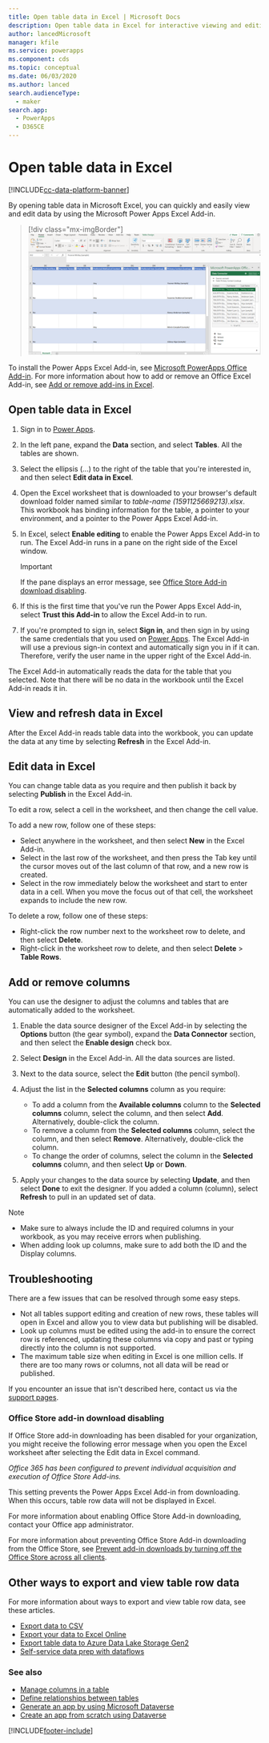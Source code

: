 ```yaml
---
title: Open table data in Excel | Microsoft Docs
description: Open table data in Excel for interactive viewing and editing.
author: lancedMicrosoft
manager: kfile
ms.service: powerapps
ms.component: cds
ms.topic: conceptual
ms.date: 06/03/2020
ms.author: lanced
search.audienceType: 
  - maker
search.app: 
  - PowerApps
  - D365CE
---
```

# Open table data in Excel
[!INCLUDE[cc-data-platform-banner](../../includes/cc-data-platform-banner.md)]

By opening table data in Microsoft Excel, you can quickly and easily view and edit data by using the Microsoft Power Apps Excel Add-in. <!-- The Power Apps Excel Add-in requires Microsoft Excel 2016. -->

> [!div class="mx-imgBorder"] 
> ![Excel Add-in](./media/data-platform-cds-excel-addin/ExcelAddin.png "Power Apps Excel Add-in")

To install the Power Apps Excel Add-in, see [Microsoft PowerApps Office Add-in](https://appsource.microsoft.com/en-us/product/office/WA104380330?tab=Overview). For more information about how to add or remove an Office Excel Add-in, see [Add or remove add-ins in Excel](https://support.office.com/en-us/article/add-or-remove-add-ins-in-excel-0af570c4-5cf3-4fa9-9b88-403625a0b460).

## Open table data in Excel
1. Sign in to [Power Apps](https://make.powerapps.com/?utm_source=padocs&utm_medium=linkinadoc&utm_campaign=referralsfromdoc).

1. In the left pane, expand the **Data** section, and select **Tables**. All the tables are shown.

2. Select the ellipsis (...) to the right of the table that you're interested in, and then select **Edit data in Excel**. 

3. Open the Excel worksheet that is downloaded to your browser's default download folder named similar to *table-name (1591125669213).xlsx*. This workbook has binding information for the table, a pointer to your environment, and a pointer to the Power Apps Excel Add-in.

4. In Excel, select **Enable editing** to enable the Power Apps Excel Add-in to run. The Excel Add-in runs in a pane on the right side of the Excel window.

    > [!IMPORTANT]
    > If the pane displays an error message, see [Office Store Add-in download disabling](#office-store-add-in-download-disabling). 

5. If this is the first time that you've run the Power Apps Excel Add-in, select **Trust this Add-in** to allow the Excel Add-in to run.

6. If you're prompted to sign in, select **Sign in**, and then sign in by using the same credentials that you used on [Power Apps](https:///?utm_source=padocs&utm_medium=linkinadoc&utm_campaign=referralsfromdoc). The Excel Add-in will use a previous sign-in context and automatically sign you in if it can. Therefore, verify the user name in the upper right of the Excel Add-in.

The Excel Add-in automatically reads the data for the table that you selected. Note that there will be no data in the workbook until the Excel Add-in reads it in.

## View and refresh data in Excel
After the Excel Add-in reads table data into the workbook, you can update the data at any time by selecting **Refresh** in the Excel Add-in.

## Edit data in Excel
You can change table data as you require and then publish it back by selecting **Publish** in the Excel Add-in.

To edit a row, select a cell in the worksheet, and then change the cell value.

To add a new row, follow one of these steps:

* Select anywhere in the worksheet, and then select **New** in the Excel Add-in.
* Select in the last row of the worksheet, and then press the Tab key until the cursor moves out of the last column of that row, and a new row is created.
* Select in the row immediately below the worksheet and start to enter data in a cell. When you move the focus out of that cell, the worksheet expands to include the new row.

To delete a row, follow one of these steps:

* Right-click the row number next to the worksheet row to delete, and then select **Delete**.
* Right-click in the worksheet row to delete, and then select **Delete** > **Table Rows**.

## Add or remove columns
You can use the designer to adjust the columns and tables that are automatically added to the worksheet.

1. Enable the data source designer of the Excel Add-in by selecting the **Options** button (the gear symbol), expand the **Data Connector** section, and then select the **Enable design** check box.

2. Select **Design** in the Excel Add-in. All the data sources are listed.

3. Next to the data source, select the **Edit** button (the pencil symbol).

4. Adjust the list in the **Selected columns** column as you require:
   * To add a column from the **Available columns** column to the **Selected columns** column, select the column, and then select **Add**. Alternatively, double-click the column.
   * To remove a column from the **Selected columns** column, select the column, and then select **Remove**. Alternatively, double-click the column.
   * To change the order of columns, select the column in the **Selected columns** column, and then select **Up** or **Down**.

5. Apply your changes to the data source by selecting **Update**, and then select **Done** to exit the designer. If you added a column (column), select **Refresh** to pull in an updated set of data.

> [!NOTE]
> - Make sure to always include the ID and required columns in your workbook, as you may receive errors when publishing.
> - When adding look up columns, make sure to add both the ID and the Display columns.

## Troubleshooting
There are a few issues that can be resolved through some easy steps.

* Not all tables support editing and creation of new rows, these tables will open in Excel and allow you to view data but publishing will be disabled.
* Look up columns must be edited using the add-in to ensure the correct row is referenced, updating these columns via copy and past or typing directly into the column is not supported.
* The maximum table size when editing in Excel is one million cells. If there are too many rows or columns, not all data will be read or published.

If you encounter an issue that isn't described here, contact us via the [support pages](https://powerapps.microsoft.com/support/).

### Office Store add-in download disabling
If Office Store add-in downloading has been disabled for your organization, you might receive the following error message when you open the Excel worksheet after selecting the Edit data in Excel command. 

*Office 365 has been configured to prevent individual acquisition and execution of Office Store Add-ins.*

This setting prevents the Power Apps Excel Add-in from downloading. When this occurs, table row data will not be displayed in Excel. 

For more information about enabling Office Store Add-in downloading, contact your Office app administrator. 

For more information about preventing Office Store Add-in downloading from the Office Store, see [Prevent add-in downloads by turning off the Office Store across all clients](/microsoft-365/admin/manage/manage-deployment-of-add-ins?view=o365-worldwide#prevent-add-in-downloads-by-turning-off-the-office-store-across-all-clients-except-outlook).

## Other ways to export and view table row data
For more information about ways to export and view table row data, see these articles.
- [Export data to CSV](./data-platform-import-export.md#export-data-to-csv) 
- [Export your data to Excel Online](../../user/export-to-excel-online.md)
- [Export table data to Azure Data Lake Storage Gen2](./export-to-data-lake.md)
- [Self-service data prep with dataflows](./self-service-data-prep-with-dataflows.md)


### See also
* [Manage columns in a table](data-platform-manage-fields.md)
* [Define relationships between tables](data-platform-entity-lookup.md)
* [Generate an app by using Microsoft Dataverse](../canvas-apps/data-platform-create-app.md)
* [Create an app from scratch using Dataverse](../canvas-apps/data-platform-create-app-scratch.md)



[!INCLUDE[footer-include](../../includes/footer-banner.md)]